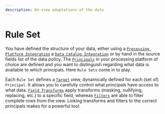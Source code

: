 ```yaml
---
description: On-view adaptations of the data
---
```


# Rule Set

You have defined the structure of your data, either using a [`Processing Platform Integration`](../../reference/processing-platform-integrations/)  a [`Data Catalog Integration`](../../reference/data-catalog-integrations/) or by hand in the source fields list of the data policy. The [`Principals`](../principals.md) in your processing platform of choice are defined and you want to distinguish regarding what data is available to which principals. Here `Rule Sets` come in to play.

Each `Rule Set` defines a [`Target`](target.md) view, dynamically defined for each (set of) `Principal`. It  allows you to carefully control what principals have access to what data. [`Field Transforms`](field-transform.md) apply transforms (masking, nullifying, replacing, etc.) to a specific field, whereas [`Filters`](filter.md) are able to filter complete rows from the view. Linking transforms and filters to the correct principals makes for a powerful tool.
